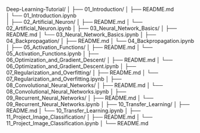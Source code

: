 Deep-Learning-Tutorial/
│
├── 01_Introduction/
│   ├── README.md             
│   └── 01_Introduction.ipynb  
│
├── 02_Artificial_Neuron/
│   ├── README.md
│   └── 02_Artificial_Neuron.ipynb
│
├── 03_Neural_Network_Basics/
│   ├── README.md
│   └── 03_Neural_Network_Basics.ipynb
│
├── 04_Backpropagation/
│   ├── README.md
│   └── 04_Backpropagation.ipynb
│
├── 05_Activation_Functions/
│   ├── README.md
│   └── 05_Activation_Functions.ipynb
│
├── 06_Optimization_and_Gradient_Descent/
│   ├── README.md
│   └── 06_Optimization_and_Gradient_Descent.ipynb
│
├── 07_Regularization_and_Overfitting/
│   ├── README.md
│   └── 07_Regularization_and_Overfitting.ipynb
│
├── 08_Convolutional_Neural_Networks/
│   ├── README.md
│   └── 08_Convolutional_Neural_Networks.ipynb
│
├── 09_Recurrent_Neural_Networks/
│   ├── README.md
│   └── 09_Recurrent_Neural_Networks.ipynb
│
├── 10_Transfer_Learning/
│   ├── README.md
│   └── 10_Transfer_Learning.ipynb
│
├── 11_Project_Image_Classification/
│   ├── README.md
│   └── 11_Project_Image_Classification.ipynb
│
└── README.md   
